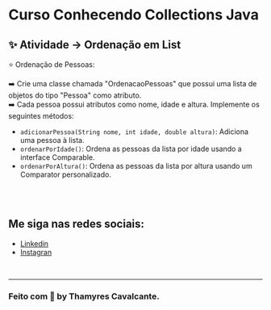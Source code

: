 # Curso Conhecendo Collections Java


## ✨ Atividade -> Ordenação em List

⭐ Ordenação de Pessoas: 

➡️ Crie uma classe chamada "OrdenacaoPessoas" que possui uma lista de objetos do tipo "Pessoa" como atributo. <br>
➡️ Cada pessoa possui atributos como nome, idade e altura. Implemente os seguintes métodos:

* `adicionarPessoa(String nome, int idade, double altura)`: Adiciona uma pessoa à lista.
* `ordenarPorIdade()`: Ordena as pessoas da lista por idade usando a interface Comparable.
* `ordenarPorAltura()`: Ordena as pessoas da lista por altura usando um Comparator personalizado.



<br><br>

## Me siga nas redes sociais:
- [Linkedin](https://www.linkedin.com/in/thamyrescavalcante/)
- [Instagran](https://www.instagram.com/thamyres__cavalcante/)

<br>

---

### Feito com 💜 by Thamyres Cavalcante.